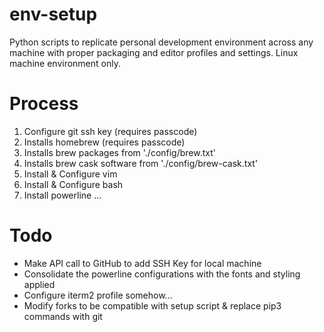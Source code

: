 # env-setup

Python scripts to replicate personal development environment across any machine with proper packaging and editor profiles and settings. Linux machine environment only.

# Process
1. Configure git ssh key (requires passcode)
2. Installs homebrew (requires passcode)
3. Installs brew packages from './config/brew.txt'
4. Installs brew cask software from './config/brew-cask.txt'
5. Install & Configure vim
6. Install & Configure bash
7. Install powerline
...

# Todo
- Make API call to GitHub to add SSH Key for local machine
- Consolidate the powerline configurations with the fonts and styling applied
- Configure iterm2 profile somehow...
- Modify forks to be compatible with setup script & replace pip3 commands with git 
